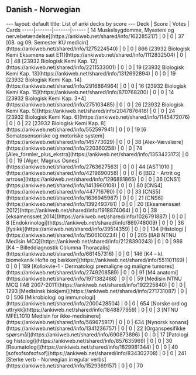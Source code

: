 <h2>Danish  -  Norwegian</h2>
---
layout: default
title: List of anki decks by score
---
Deck | Score | Votes | Cards
-----|-------|-------|------
[       14 Muskelsygdomme, Myasteni og nervebetændelse](https://ankiweb.net/shared/info/162285217) | 0 | 0 | 37
[08. og 09. Semester KU medicin](https://ankiweb.net/shared/info/1275224540) | 0 | 0 | 866
[23932 Biologisk Kemi Eksamens sæt E11](https://ankiweb.net/shared/info/1112832504) | 0 | 0 | 48
[23932 Biologisk Kemi Kap. 12](https://ankiweb.net/shared/info/2211533001) | 0 | 0 | 19
[23932 Biologisk Kemi Kap. 13](https://ankiweb.net/shared/info/1312692894) | 0 | 0 | 19
[23932 Biologisk Kemi Kap. 14](https://ankiweb.net/shared/info/2916864964) | 0 | 0 | 16
[23932 Biologisk Kemi Kap. 15](https://ankiweb.net/shared/info/870768200) | 0 | 0 | 14
[23932 Biologisk Kemi Kap. 3+4](https://ankiweb.net/shared/info/275103485) | 0 | 0 | 26
[23932 Biologisk Kemi Kap. 5](https://ankiweb.net/shared/info/2047876418) | 0 | 0 | 24
[23932 Biologisk Kemi Kap. 6](https://ankiweb.net/shared/info/1145472076) | 0 | 0 | 22
[23932 Biologisk Kemi Kap. 8](https://ankiweb.net/shared/info/552597941) | 0 | 0 | 19
[6 Somatosensoriske og motoriske system](https://ankiweb.net/shared/info/145773029) | 0 | 0 | 38
[Alex-Vævslære](https://ankiweb.net/shared/info/220360258) | 0 | 0 | 74
[Alex_formler_plus_ekstra](https://ankiweb.net/shared/info/1353423173) | 0 | 0 | 19
[Alger, Magnus Osnes](https://ankiweb.net/shared/info/2763627563) | 0 | 0 | 44
[AST1010 ](https://ankiweb.net/shared/info/4219690058) | 0 | 0 | 6
[BD2 - Artrit og artrose](https://ankiweb.net/shared/info/1296881865) | 0 | 0 | 36
[CNS1](https://ankiweb.net/shared/info/1413960108) | 0 | 0 | 80
[CNS4](https://ankiweb.net/shared/info/447716760) | 0 | 0 | 33
[CNS5](https://ankiweb.net/shared/info/1636945987) | 0 | 0 | 21
[CNS6](https://ankiweb.net/shared/info/1392493781) | 0 | 0 | 20
[Eksamenssæt 2012](https://ankiweb.net/shared/info/1918874064) | 0 | 0 | 38
[eksamenssæt 2014](https://ankiweb.net/shared/info/1026791887) | 0 | 0 | 8
[Endokrinologi](https://ankiweb.net/shared/info/869748009) | 0 | 0 | 36
[fysikk](https://ankiweb.net/shared/info/39514359) | 0 | 0 | 134
[Histologi ](https://ankiweb.net/shared/info/1506100234) | 0 | 0 | 205
[IIAB NTNU Medisin MCQ](https://ankiweb.net/shared/info/2128390243) | 0 | 0 | 986
[K4 – Billeddiagnostik Columna Thoracalis](https://ankiweb.net/shared/info/661457316) | 0 | 0 | 146
[K4 – kl. biomekanik Hofte og bækken](https://ankiweb.net/shared/info/551101169) | 0 | 0 | 189
[Kollokvie-1 - Dermatologi premaligne og maligne tumores](https://ankiweb.net/shared/info/2749208589) | 0 | 0 | 91
[M4 anatomi](https://ankiweb.net/shared/info/1971382488) | 0 | 0 | 59
[Medisin NTNU MCQ IIAB 2007-2011](https://ankiweb.net/shared/info/192225840) | 0 | 0 | 1293
[Medisinsk biokjemi](https://ankiweb.net/shared/info/271731087) | 0 | 0 | 506
[Mikrobiologi og immunologi](https://ankiweb.net/shared/info/2000428504) | 0 | 0 | 654
[Norske ord og uttrykk](https://ankiweb.net/shared/info/1848877959) | 0 | 0 | 3
[NTNU MFEL1010 Medisin for ikke-medisinere](https://ankiweb.net/shared/info/569675917) | 0 | 0 | 634
[Nynorsk sonans](https://ankiweb.net/shared/info/1341236757) | 0 | 0 | 22
[Organspesifikke spørsmål](https://ankiweb.net/shared/info/690873896) | 0 | 0 | 17
[Patologi og histologi](https://ankiweb.net/shared/info/857635969) | 0 | 0 | 30
[Reumatologi](https://ankiweb.net/shared/info/1829981344) | 0 | 0 | 40
[sofsofsofsofsof](https://ankiweb.net/shared/info/834302708) | 0 | 0 | 241
[Sterke verb - Norwegian irregular verbs](https://ankiweb.net/shared/info/1529369157) | 0 | 0 | 70
